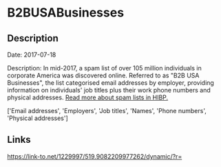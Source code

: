 # B2BUSABusinesses

## Description

Date: 2017-07-18

Description:
In mid-2017, a spam list of over 105 million individuals in corporate America was discovered online. Referred to as &quot;B2B USA Businesses&quot;, the list categorised email addresses by employer, providing information on individuals' job titles plus their work phone numbers and physical addresses. <a href="https://www.troyhunt.com/have-i-been-pwned-and-spam-lists-of-personal-information" target="_blank" rel="noopener">Read more about spam lists in HIBP.</a>


['Email addresses', 'Employers', 'Job titles', 'Names', 'Phone numbers', 'Physical addresses']

## Links

https://link-to.net/1229997/519.9082209977262/dynamic/?r=